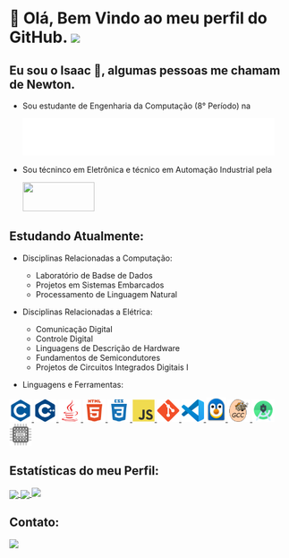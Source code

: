 # 👋 Olá, Bem Vindo ao meu perfil do GitHub. <a href="https://github.com/ISS2718" target="_blank" rel="noreferrer"><img src="https://komarev.com/ghpvc/?username=ISS2718&color=81a1c1"/></a>

## Eu sou o Isaac 🐌, algumas pessoas me chamam de Newton.

 - Sou estudante de Engenharia da Computação (8° Período) na

    <a href="https://www5.usp.br" target="_blank" rel="noreferrer"><img src="img/usp-2018.png" width="450" height="66"/></a>
 
 - Sou técninco em Eletrônica e técnico em Automação Industrial pela

    <a href="https://www.cps.sp.gov.br/etec/" target="_blank" rel="noreferrer"><img src="https://fatweb.s3.amazonaws.com/vestibulinhoetec/assets/img/layout/logotipo-etec.png" width="128" height="52"/></a>

## Estudando Atualmente:
 - Disciplinas Relacionadas a Computação:
    - Laboratório de Badse de Dados
    - Projetos em Sistemas Embarcados
    - Processamento de Linguagem Natural

 - Disciplinas Relacionadas a Elétrica:
    - Comunicação Digital
    - Controle Digital
    - Linguagens de Descrição de Hardware
    - Fundamentos de Semicondutores
    - Projetos de Circuitos Integrados Digitais I

 <!-- - Outras disciplinas de Engenharia da Computação (do 7° Período):
    - Gestão Ambiental -->

- Linguagens e Ferramentas:

<a href="https://devdocs.io/c/" target="_blank" rel="noreferrer"> <img src="https://raw.githubusercontent.com/devicons/devicon/master/icons/c/c-plain.svg" alt="c" width="40" height="40"/> </a>
<a href="https://devdocs.io/cpp/" target="_blank" rel="noreferrer"> <img src="https://raw.githubusercontent.com/devicons/devicon/master/icons/cplusplus/cplusplus-plain.svg" alt="cplusplus" width="40" height="40"/> </a><a href="https://docs.oracle.com/en/java/" target="_blank" rel="noreferrer"> <img src="https://raw.githubusercontent.com/devicons/devicon/master/icons/java/java-plain.svg" alt="java" width="40" height="40"/> </a>
</a> <a href="https://devdocs.io/html/" target="_blank" rel="noreferrer"> <img src="https://raw.githubusercontent.com/devicons/devicon/master/icons/html5/html5-plain-wordmark.svg" alt="html5" width="40" height="40"/> </a> <a href="https://devdocs.io/css/" target="_blank" rel="noreferrer"> <img src="https://raw.githubusercontent.com/devicons/devicon/master/icons/css3/css3-plain-wordmark.svg" alt="css3" width="40" height="40"/> </a> 
</a> <a href="https://devdocs.io/javascript/" target="_blank" rel="noreferrer"> <img src="https://raw.githubusercontent.com/devicons/devicon/refs/heads/master/icons/javascript/javascript-original.svg" alt="JavaScript" width="40" height="40"/> </a> 
<a href="https://git-scm.com/" target="_blank" rel="noreferrer"> <img src="https://raw.githubusercontent.com/devicons/devicon/master/icons/git/git-plain.svg" alt="git" width="40" height="40"/> </a>
<a href="https://code.visualstudio.com" target="_blank" rel="noreferrer"> <img src="https://raw.githubusercontent.com/devicons/devicon/master/icons/vscode/vscode-original.svg" alt="vscode" width="40" height="40"/> </a>
<a href="https://learn.microsoft.com/pt-br/windows/wsl/about" target="_blank" rel="noreferrer"> <img src="./img/WSL_TUX.png" alt="gcc" width="35" height=""/> </a>
<a href="https://gcc.gnu.org" target="_blank" rel="noreferrer"> <img src="https://raw.githubusercontent.com/devicons/devicon/master/icons/gcc/gcc-original.svg" alt="gcc" width="40" height="40"/> </a>
<a href="https://developer.android.com/studio/intro" target="_blank" rel="noreferrer"> <img src="./img/Android_Studio.png" alt="AndroidStudio" width="40" height="40"/></a> <a href="https://ieeexplore.ieee.org/document/4772740" target="_blank" rel="noreferrer"> <img src="./img/VHDL_icon.png" alt="VHDL" width="40" height="40"/> </a>

## Estatísticas do meu Perfil:

<a href="https://github.com/ISS2718" target="_blank" rel="noreferrer">
  <img height=200 align="center" src="https://github-readme-stats.vercel.app/api?username=ISS2718&theme=nord" />
</a>
<a href="https://github.com/ISS2718" target="_blank" rel="noreferrer">
  <img height=200 align="center" src="https://github-readme-stats.vercel.app/api/top-langs?username=ISS2718&layout=compact&hide=Stata,MakeFile&langs_count=10&theme=nord&card_width=360" />
</a>
<a href="https://github.com/ISS2718" target="_blank" rel="noreferrer">
 <img src="https://github-readme-streak-stats.herokuapp.com/?user=ISS2718&theme=nord&fire=FA4944&locale=pt-br&card_width=800"/>
</a>

## Contato:

<a href="https://www.linkedin.com/in/isaac-soares-76a111197/" target="_blank"><img src="https://img.shields.io/badge/-LinkedIn-%230077B5?style=for-the-badge&logo=linkedin&logoColor=white" target="_blank"></a>   
